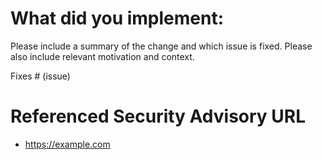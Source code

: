 # What did you implement:

Please include a summary of the change and which issue is fixed. Please also include relevant motivation and context. 

Fixes # (issue)

# Referenced Security Advisory URL

* https://example.com